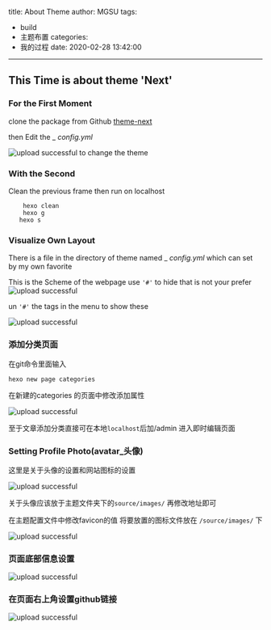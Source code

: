 title: About Theme
author: MGSU
tags:
  - build
  - 主题布置
categories:
  - 我的过程
date: 2020-02-28 13:42:00
---
## This Time is about theme 'Next'

### For the First Moment 

clone the package from Github [theme-next](https://github.com/theme-next/hexo-theme-next.git)

then Edit the _ _config.yml_ 

![upload successful](/images/pasted-5.png)
to change the theme

### With the Second


<!--more-->

Clean the previous frame then run on localhost
``` 
	hexo clean
	hexo g
   hexo s
```


### Visualize Own Layout


There is a file in the directory of theme named _ _config.yml_ which can set by my own favorite

This is the Scheme of the webpage use `'#'` to hide that is not your prefer
![upload successful](/images/pasted-7.png)

un `'#'` the tags in the menu to show these

![upload successful](/images/pasted-6.png)

### 添加分类页面

在git命令里面输入
```
hexo new page categories
```
在新建的categories 的页面中修改添加属性

![upload successful](/images/pasted-16.png)

至于文章添加分类直接可在本地`localhost`后加/admin 进入即时编辑页面


### Setting Profile Photo(avatar_头像)
这里是关于头像的设置和网站图标的设置

![upload successful](/images/pasted-8.png)

关于头像应该放于主题文件夹下的`source/images/` 再修改地址即可

在主题配置文件中修改favicon的值 将要放置的图标文件放在 `/source/images/` 下


![upload successful](/images/pasted-9.png)

### 页面底部信息设置


![upload successful](/images/pasted-10.png)

### 在页面右上角设置github链接

![upload successful](/images/pasted-11.png)